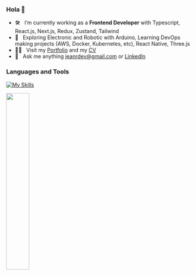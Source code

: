 ### Hola 👋

- 🛠 &nbsp; I’m currently working as a <strong>Frontend Developer</strong> with Typescript, React.js, Next.js, Redux, Zustand, Tailwind
- 🚀 &nbsp; Exploring Electronic and Robotic with Arduino, Learning DevOps making projects (AWS, Docker, Kubernetes, etc), React Native, Three.js
- 👨‍💻 &nbsp; Visit my [Portfolio](https://jeanrondon.is-a.dev) and my [CV](https://rxresu.me/jeandv/cv-jean-rondon)
- 💬 &nbsp; Ask me anything jeanrdev@gmail.com or [LinkedIn](https://linkedin.com/in/jeanrondon)

### Languages and Tools

[![My Skills](https://skillicons.dev/icons?i=js,ts,react,nextjs,redux,tailwind,graphql)](https://jeanrondon.is-a.dev)

<div align="mid">
  <img src="https://github-readme-stats.vercel.app/api?username=jeandv&theme=tokyonight&show_icons=true&hide_border=true&count_private=true" width="35%" />
</div>
